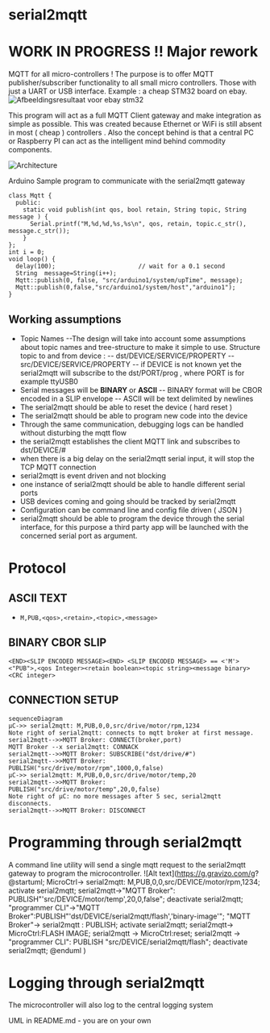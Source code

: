 # serial2mqtt
# WORK IN PROGRESS !! Major rework

MQTT for all micro-controllers ! The purpose is to offer MQTT publisher/subscriber functionality to all small micro controllers. Those with just a UART or USB interface.
Example : a cheap STM32 board on ebay.
![Afbeeldingsresultaat voor ebay stm32](http://www.rogerclark.net/wp-content/uploads/2014/11/STM32Mini-300x300.jpg)

This program will act as a full MQTT Client gateway and make integration as simple as possible.
This was created because Ethernet or WiFi is still absent in most ( cheap ) controllers .
Also the concept behind is that a central PC or Raspberry PI can act as the intelligent mind behind commodity components.

![Architecture](http://drive.google.com/uc?export=view&id=1rGeHOaMEGLJJqxFsd5fnaAE7N1DHoJUI)

Arduino Sample program to communicate with the serial2mqtt  gateway



    class Mqtt {
      public:
        static void publish(int qos, bool retain, String topic, String message ) {
          Serial.printf("M,%d,%d,%s,%s\n", qos, retain, topic.c_str(), message.c_str());
        }
    };
    int i = 0;
    void loop() {
      delay(100);                       // wait for a 0.1 second
      String  message=String(i++);
      Mqtt::publish(0, false, "src/arduino1/system/upTime", message);
      Mqtt::publish(0,false,"src/arduino1/system/host","arduino1");
    }

## Working assumptions
- Topic Names
--The design will take into account some assumptions about topic names and tree-structure to make it simple to use.
Structure topic to and from  device :
-- dst/DEVICE/SERVICE/PROPERTY
-- src/DEVICE/SERVICE/PROPERTY
-- if DEVICE is not known yet the serial2mqtt will subscribe to the dst/PORT/prog , where PORT is for example ttyUSB0
- Serial messages will be **BINARY** or **ASCII**
-- BINARY format will be CBOR encoded in a SLIP envelope
-- ASCII will be text delimited by newlines
- The serial2mqtt should be able to reset the device ( hard reset )
- The serial2mqtt should be able to program new code into the device
- Through the same communication, debugging logs can be handled without disturbing the mqtt flow
- the serial2mqtt establishes the client MQTT link and subscribes to dst/DEVICE/#
- when there is a big delay on the serial2mqtt serial input, it will stop the TCP MQTT connection
- serial2mqtt is event driven and not blocking
- one instance of serial2mqtt should be able to handle different serial ports
- USB devices coming and going should be tracked by serial2mqtt
- Configuration can be command line and config file driven ( JSON )
- serial2mqtt should be able to program the device through the serial interface, for this purpose a third party app will be launched with the concerned serial port as argument.

# Protocol
## ASCII TEXT
- `M,PUB,<qos>,<retain>,<topic>,<message>`
## BINARY CBOR SLIP
`<END><SLIP ENCODED MESSAGE><END>
    <SLIP ENCODED MESSAGE> == <'M'><"PUB">,<qos Integer><retain boolean><topic string><message binary><CRC integer>`
 ## CONNECTION SETUP
```sequence
sequenceDiagram
µC->> serial2mqtt: M,PUB,0,0,src/drive/motor/rpm,1234
Note right of serial2mqtt: connects to mqtt broker at first message.
serial2mqtt-->>MQTT Broker: CONNECT(broker,port)
MQTT Broker --x serial2mqtt: CONNACK
serial2mqtt-->>MQTT Broker: SUBSCRIBE("dst/drive/#")
serial2mqtt-->>MQTT Broker: PUBLISH("src/drive/motor/rpm",1000,0,false)
µC->> serial2mqtt: M,PUB,0,0,src/drive/motor/temp,20
serial2mqtt-->>MQTT Broker:  PUBLISH("src/drive/motor/temp",20,0,false)
Note right of µC: no more messages after 5 sec, serial2mqtt disconnects.
serial2mqtt-->>MQTT Broker: DISCONNECT
```
# Programming through serial2mqtt
A command line utility will send a single mqtt request to the serial2mqtt gateway to program the microcontroller.
![Alt text](https://g.gravizo.com/g?
@startuml;
MicroCtrl-> serial2mqtt: M,PUB,0,0,src/DEVICE/motor/rpm,1234;
activate serial2mqtt;
serial2mqtt->"MQTT Broker":  PUBLISH"'src/DEVICE/motor/temp',20,0,false";
deactivate serial2mqtt;
"programmer CLI"->"MQTT Broker":PUBLISH"'dst/DEVICE/serial2mqtt/flash','binary-image'";
"MQTT Broker"-> serial2mqtt : PUBLISH;
activate serial2mqtt;
serial2mqtt-> MicroCtrl:FLASH IMAGE;
serial2mqtt -> MicroCtrl:reset;
serial2mqtt -> "programmer CLI": PUBLISH "src/DEVICE/serial2mqtt/flash";
deactivate serial2mqtt;
@enduml
)
# Logging through serial2mqtt
The microcontroller will also log to the central logging system

UML in README.md - you are on your own
